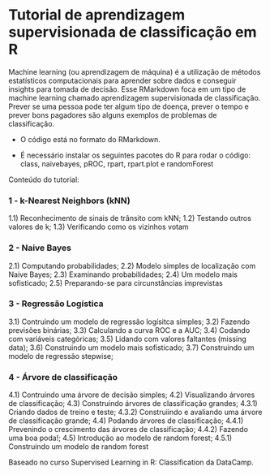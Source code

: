 # Tutorial de aprendizagem supervisionada de classificação em R

Machine learning (ou aprendizagem de máquina) é a utilização de métodos estatísticos computacionais para aprender sobre dados e conseguir insights para tomada de decisão. Esse RMarkdown foca em um tipo de machine learning chamado aprendizagem supervisionada de classificação. Prever se uma pessoa pode ter algum tipo de doença, prever o tempo e prever bons pagadores são alguns exemplos de problemas de classificação.

* O código está no formato do RMarkdown.

* É necessário instalar os seguintes pacotes do R para rodar o código: class, naivebayes, pROC, rpart, rpart.plot e randomForest     

Conteúdo do tutorial:

### 1 - k-Nearest Neighbors (kNN)
1.1) Reconhecimento de sinais de trânsito com kNN;
1.2) Testando outros valores de k;
1.3) Verificando como os vizinhos votam

### 2 - Naive Bayes
2.1) Computando probabilidades;
2.2) Modelo simples de localização com Naive Bayes;
2.3) Examinando probabilidades;
2.4) Um modelo mais sofisticado;
2.5) Preparando-se para circunstâncias imprevistas

### 3 - Regressão Logística
3.1) Contruindo um modelo de regressão logísitca simples;
3.2) Fazendo previsões binárias;
3.3) Calculando a curva ROC e a AUC;
3.4) Codando com variáveis categóricas;
3.5) Lidando com  valores faltantes (missing data);
3.6) Construindo um modelo mais sofisticado;
3.7) Construindo um modelo de regressão stepwise;

### 4 - Árvore de classificação
4.1) Contruindo uma árvore de decisão simples;
4.2) Visualizando árvores de classificação;
4.3) Construindo árvores de classificação grandes;
4.3.1) Criando dados de treino e teste;
4.3.2) Construiindo e avaliando uma árvore de classificação grande;
4.4) Podando árvores de classificação;
4.4.1) Prevenindo o crescimento das árvores de classificação;
4.4.2) Fazendo uma boa poda!;
4.5) Introdução ao modelo de random forest;
4.5.1) Construindo um modelo de random forest

Baseado no curso Supervised Learning in R: Classification da DataCamp.

